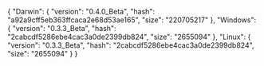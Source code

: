 {
  "Darwin": {
    "version": "0.4.0_Beta",
    "hash": "a92a9cff5eb363ffcaca2e68d53ae165",
    "size": "220705217"
  },
  "Windows": {
    "version": "0.3.3_Beta",
    "hash": "2cabcdf5286ebe4cac3a0de2399db824",
    "size": "2655094"
  },
  "Linux": {
    "version": "0.3.3_Beta",
    "hash": "2cabcdf5286ebe4cac3a0de2399db824",
    "size": "2655094"
  }
}
